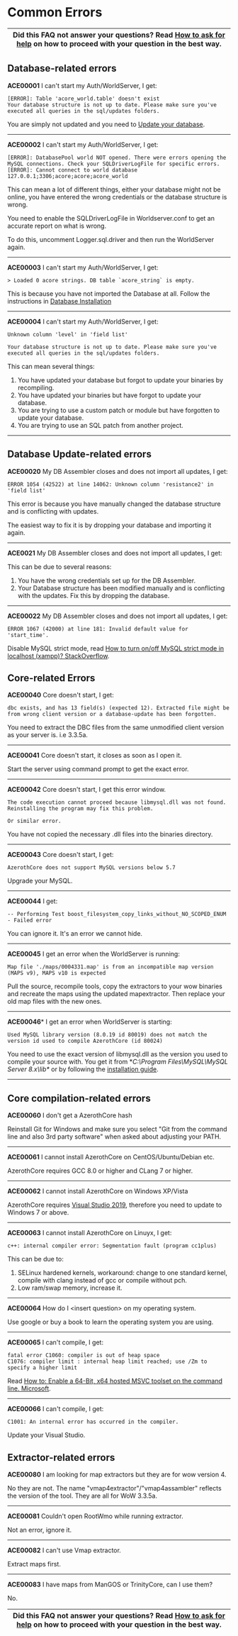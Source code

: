 # Common Errors

| Did this FAQ not answer your questions? Read [How to ask for help](how-to-ask-for-help.md) on how to proceed with your question in the best way. |
| --- |

## Database-related errors

**ACE00001** I can't start my Auth/WorldServer, I get:
```
[ERROR]: Table 'acore_world.table' doesn't exist
Your database structure is not up to date. Please make sure you've executed all queries in the sql/updates folders.
```
You are simply not updated and you need to [Update your database](database-keeping-the-server-up-to-date.md).

---------------------------------------------------------

**ACE00002** I can't start my Auth/WorldServer, I get:
```
[ERROR]: DatabasePool world NOT opened. There were errors opening the MySQL connections. Check your SQLDriverLogFile for specific errors.
[ERROR]: Cannot connect to world database 127.0.0.1;3306;acore;acore;acore_world
```
This can mean a lot of different things, either your database might not be online, you have entered the wrong credentials or the database structure is wrong.

You need to enable the SQLDriverLogFile in Worldserver.conf to get an accurate report on what is wrong.

To do this, uncomment Logger.sql.driver and then run the WorldServer again.

---------------------------------------------------------

**ACE00003** I can't start my Auth/WorldServer, I get:
```
> Loaded 0 acore strings. DB table `acore_string` is empty.
```
This is because you have not imported the Database at all. Follow the instructions in [Database Installation](database-installation.md)

---------------------------------------------------------

**ACE00004** I can't start my Auth/WorldServer, I get:
```
Unknown column 'level' in 'field list'

Your database structure is not up to date. Please make sure you've executed all queries in the sql/updates folders.
```
This can mean several things:

1. You have updated your database but forgot to update your binaries by recompiling.
2. You have updated your binaries but have forgot to update your database.
3. You are trying to use a custom patch or module but have forgotten to update your database.
4. You are trying to use an SQL patch from another project.

---------------------------------------------------------

## Database Update-related errors

**ACE00020** My DB Assembler closes and does not import all updates, I get:
```
ERROR 1054 (42522) at line 14062: Unknown column 'resistance2' in 'field list'
```
This error is because you have manually changed the database structure and is conflicting with updates.

The easiest way to fix it is by dropping your database and importing it again.

---------------------------------------------------------

**ACE0021** My DB Assembler closes and does not import all updates, I get:

This can be due to several reasons:

1. You have the wrong credentials set up for the DB Assembler.
2. Your Database structure has been modified manually and is conflicting with the updates. Fix this by dropping the database.

---------------------------------------------------------

**ACE00022** My DB Assembler closes and does not import all updates, I get:
```
ERROR 1067 (42000) at line 181: Invalid default value for 'start_time'.
```
Disable MySQL strict mode, read [How to turn on/off MySQL strict mode in localhost (xampp)? StackOverflow](https://stackoverflow.com/questions/40881773/how-to-turn-on-off-mysql-strict-mode-in-localhost-xampp).

## Core-related Errors

**ACE00040** Core doesn't start, I get:
```
dbc exists, and has 13 field(s) (expected 12). Extracted file might be from wrong client version or a database-update has been forgotten.
```
You need to extract the DBC files from the same unmodified client version as your server is. i.e 3.3.5a.

---------------------------------------------------------

**ACE00041** Core doesn't start, it closes as soon as I open it.

Start the server using command prompt to get the exact error.

---------------------------------------------------------

**ACE00042** Core doesn't start, I get this error window.

```
The code execution cannot proceed because libmysql.dll was not found. Reinstalling the program may fix this problem.

Or similar error.
```
You have not copied the necessary .dll files into the binaries directory.

---------------------------------------------------------

**ACE00043** Core doesn't start, I get:
```
AzerothCore does not support MySQL versions below 5.7
```
Upgrade your MySQL.

---------------------------------------------------------

**ACE00044** I get:
```
-- Performing Test boost_filesystem_copy_links_without_NO_SCOPED_ENUM - Failed error
```
You can ignore it. It's an error we cannot hide.

---------------------------------------------------------

**ACE00045** I get an error when the WorldServer is running:
```
Map file './maps/0004331.map' is from an incompatible map version (MAPS v9), MAPS v10 is expected
```
Pull the source, recompile tools, copy the extractors to your wow binaries and recreate the maps using the updated mapextractor. Then replace your old map files with the new ones.

---------------------------------------------------------

**ACE00046*** I get an error when WorldServer is starting:
```
Used MySQL library version (8.0.19 id 80019) does not match the version id used to compile AzerothCore (id 80024)
```` 
You need to use the exact version of libmysql.dll as the version you used to compile your source with. You get it from **C:\Program Files\MySQL\MySQL Server 8.x\lib\** or by following the [installation guide](https://www.azerothcore.org/wiki/windows-core-installation#compiling-the-source).

---------------------------------------------------------

## Core compilation-related errors

**ACE00060** I don't get a AzerothCore hash

Reinstall Git for Windows and make sure you select "Git from the command line and also 3rd party software" when asked about adjusting your PATH.

---------------------------------------------------------

**ACE00061** I cannot install AzerothCore on CentOS/Ubuntu/Debian etc.

AzerothCore requires GCC 8.0 or higher and CLang 7 or higher.

---------------------------------------------------------

**ACE00062** I cannot install AzerothCore on Windows XP/Vista

AzerothCore requires [Visual Studio 2019](https://docs.microsoft.com/en-us/visualstudio/releases/2019/system-requirements), therefore you need to update to Windows 7 or above.

---------------------------------------------------------

**ACE00063** I cannot install AzerothCore on Linuyx, I get:
```
c++: internal compiler error: Segmentation fault (program cc1plus)
```
This can be due to:
1. SELinux hardened kernels, workaround: change to one standard kernel, compile with clang instead of gcc or compile without pch.
2. Low ram/swap memory, increase it.

---------------------------------------------------------

**ACE00064** How do I \<insert question\> on my operating system.

Use google or buy a book to learn the operating system you are using.

---------------------------------------------------------

**ACE00065** I can't compile, I get:
```
fatal error C1060: compiler is out of heap space
C1076: compiler limit : internal heap limit reached; use /Zm to specify a higher limit
```
Read [How to: Enable a 64-Bit, x64 hosted MSVC toolset on the command line. Microsoft](https://docs.microsoft.com/en-us/cpp/build/how-to-enable-a-64-bit-visual-cpp-toolset-on-the-command-line?redirectedfrom=MSDN&view=msvc-160).

---------------------------------------------------------

**ACE00066** I can't compile, I get:
```
C1001: An internal error has occurred in the compiler.
```
Update your Visual Studio.

## Extractor-related errors

**ACE00080** I am looking for map extractors but they are for wow version 4.

No they are not. The name "vmap4extractor"/"vmap4assambler" reflects the version of the tool. They are all for WoW 3.3.5a.

---------------------------------------------------------

**ACE00081** Couldn't open RootWmo while running extractor.

Not an error, ignore it.

---------------------------------------------------------

**ACE00082** I can't use Vmap extractor.

Extract maps first.

---------------------------------------------------------

**ACE00083** I have maps from ManGOS or TrinityCore, can I use them?

No.

| Did this FAQ not answer your questions? Read [How to ask for help](how-to-ask-for-help.md) on how to proceed with your question in the best way. |
| --- |

